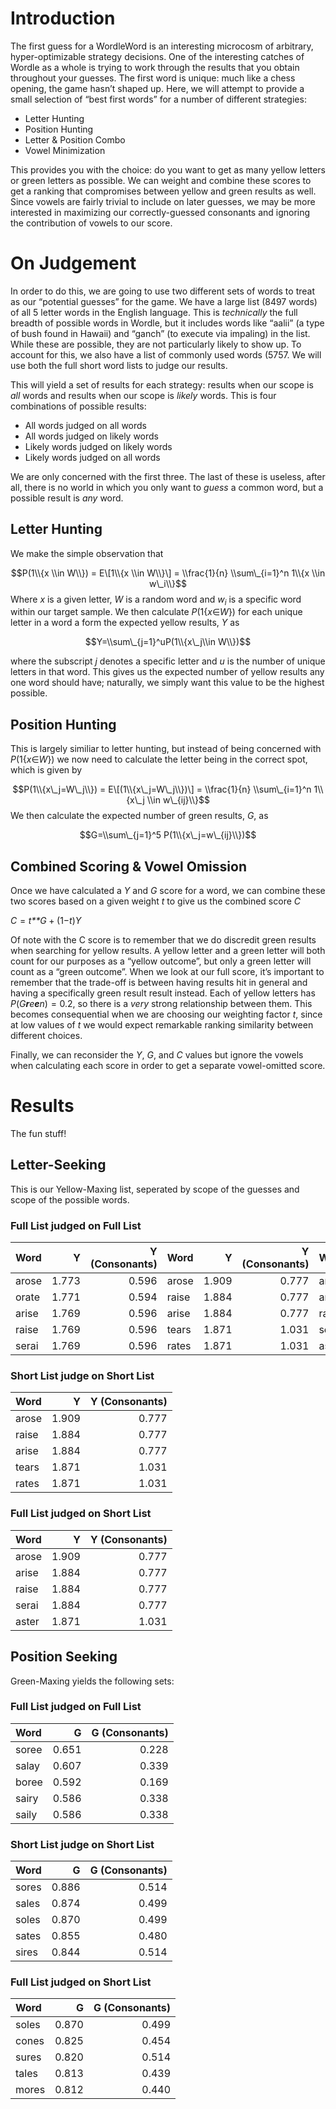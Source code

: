 # Introduction

The first guess for a WordleWord is an interesting microcosm of
arbitrary, hyper-optimizable strategy decisions. One of the interesting
catches of Wordle as a whole is trying to work through the results that
you obtain throughout your guesses. The first word is unique: much like
a chess opening, the game hasn’t shaped up. Here, we will attempt to
provide a small selection of “best first words” for a number of
different strategies:

-   Letter Hunting
-   Position Hunting
-   Letter & Position Combo
-   Vowel Minimization

This provides you with the choice: do you want to get as many yellow
letters or green letters as possible. We can weight and combine these
scores to get a ranking that compromises between yellow and green
results as well. Since vowels are fairly trivial to include on later
guesses, we may be more interested in maximizing our correctly-guessed
consonants and ignoring the contribution of vowels to our score.

# On Judgement

In order to do this, we are going to use two different sets of words to
treat as our “potential guesses” for the game. We have a large list
(8497 words) of all 5 letter words in the English language. This is
*technically* the full breadth of possible words in Wordle, but it
includes words like “aalii” (a type of bush found in Hawaii) and “ganch”
(to execute via impaling) in the list. While these are possible, they
are not particularly likely to show up. To account for this, we also
have a list of commonly used words (5757. We will use both the full
short word lists to judge our results.

This will yield a set of results for each strategy: results when our
scope is *all* words and results when our scope is *likely* words. This
is four combinations of possible results:

-   All words judged on all words
-   All words judged on likely words
-   Likely words judged on likely words
-   Likely words judged on all words

We are only concerned with the first three. The last of these is
useless, after all, there is no world in which you only want to *guess*
a common word, but a possible result is *any* word.

## Letter Hunting

We make the simple observation that

$$P(1\\{x \\in W\\}) = E\[1\\{x \\in W\\}\] = \\frac{1}{n} \\sum\_{i=1}^n 1\\{x \\in w\_i\\}$$
Where *x* is a given letter, *W* is a random word and *w*<sub>*i*</sub>
is a specific word within our target sample. We then calculate
*P*(1{*x*∈*W*}) for each unique letter in a word a form the expected
yellow results, *Y* as

$$Y=\\sum\_{j=1}^uP(1\\{x\_j\\in W\\})$$

where the subscript *j* denotes a specific letter and *u* is the number
of unique letters in that word. This gives us the expected number of
yellow results any one word should have; naturally, we simply want this
value to be the highest possible.

## Position Hunting

This is largely similiar to letter hunting, but instead of being
concerned with *P*(1{*x*∈*W*}) we now need to calculate the letter being
in the correct spot, which is given by

$$P(1\\{x\_j=W\_j\\}) = E\[(1\\{x\_j=W\_j\\})\] = \\frac{1}{n} \\sum\_{i=1}^n 1\\{x\_j \\in w\_{ij}\\}$$
We then calculate the expected number of green results, *G*, as

$$G=\\sum\_{j=1}^5 P(1\\{x\_j=w\_{ij}\\})$$
## Combined Scoring & Vowel Omission

Once we have calculated a *Y* and *G* score for a word, we can combine
these two scores based on a given weight *t* to give us the combined
score *C*

*C* = *t**G* + (1−*t*)*Y*

Of note with the C score is to remember that we do discredit green
results when searching for yellow results. A yellow letter and a green
letter will both count for our purposes as a “yellow outcome”, but only
a green letter will count as a “green outcome”. When we look at our full
score, it’s important to remember that the trade-off is between having
results hit in general and having a specifically green result result
instead. Each of yellow letters has *P*(*G**r**e**e**n*) = 0.2, so there
is a *very* strong relationship between them. This becomes consequential
when we are choosing our weighting factor *t*, since at low values of
*t* we would expect remarkable ranking similarity between different
choices.

Finally, we can reconsider the *Y*, *G*, and *C* values but ignore the
vowels when calculating each score in order to get a separate
vowel-omitted score.

# Results

The fun stuff!

## Letter-Seeking

This is our Yellow-Maxing list, seperated by scope of the guesses and
scope of the possible words.

### Full List judged on Full List

<table>
<thead>
<tr class="header">
<th style="text-align: left;">Word</th>
<th style="text-align: right;">Y</th>
<th style="text-align: right;">Y (Consonants)</th>
<th style="text-align: left;">Word</th>
<th style="text-align: right;">Y</th>
<th style="text-align: right;">Y (Consonants)</th>
<th style="text-align: left;">Word</th>
<th style="text-align: right;">Y</th>
<th style="text-align: right;">Y (Consonants)</th>
</tr>
</thead>
<tbody>
<tr class="odd">
<td style="text-align: left;">arose</td>
<td style="text-align: right;">1.773</td>
<td style="text-align: right;">0.596</td>
<td style="text-align: left;">arose</td>
<td style="text-align: right;">1.909</td>
<td style="text-align: right;">0.777</td>
<td style="text-align: left;">arose</td>
<td style="text-align: right;">1.909</td>
<td style="text-align: right;">0.777</td>
</tr>
<tr class="even">
<td style="text-align: left;">orate</td>
<td style="text-align: right;">1.771</td>
<td style="text-align: right;">0.594</td>
<td style="text-align: left;">raise</td>
<td style="text-align: right;">1.884</td>
<td style="text-align: right;">0.777</td>
<td style="text-align: left;">arise</td>
<td style="text-align: right;">1.884</td>
<td style="text-align: right;">0.777</td>
</tr>
<tr class="odd">
<td style="text-align: left;">arise</td>
<td style="text-align: right;">1.769</td>
<td style="text-align: right;">0.596</td>
<td style="text-align: left;">arise</td>
<td style="text-align: right;">1.884</td>
<td style="text-align: right;">0.777</td>
<td style="text-align: left;">raise</td>
<td style="text-align: right;">1.884</td>
<td style="text-align: right;">0.777</td>
</tr>
<tr class="even">
<td style="text-align: left;">raise</td>
<td style="text-align: right;">1.769</td>
<td style="text-align: right;">0.596</td>
<td style="text-align: left;">tears</td>
<td style="text-align: right;">1.871</td>
<td style="text-align: right;">1.031</td>
<td style="text-align: left;">serai</td>
<td style="text-align: right;">1.884</td>
<td style="text-align: right;">0.777</td>
</tr>
<tr class="odd">
<td style="text-align: left;">serai</td>
<td style="text-align: right;">1.769</td>
<td style="text-align: right;">0.596</td>
<td style="text-align: left;">rates</td>
<td style="text-align: right;">1.871</td>
<td style="text-align: right;">1.031</td>
<td style="text-align: left;">aster</td>
<td style="text-align: right;">1.871</td>
<td style="text-align: right;">1.031</td>
</tr>
</tbody>
</table>

### Short List judge on Short List

<table>
<thead>
<tr class="header">
<th style="text-align: left;">Word</th>
<th style="text-align: right;">Y</th>
<th style="text-align: right;">Y (Consonants)</th>
</tr>
</thead>
<tbody>
<tr class="odd">
<td style="text-align: left;">arose</td>
<td style="text-align: right;">1.909</td>
<td style="text-align: right;">0.777</td>
</tr>
<tr class="even">
<td style="text-align: left;">raise</td>
<td style="text-align: right;">1.884</td>
<td style="text-align: right;">0.777</td>
</tr>
<tr class="odd">
<td style="text-align: left;">arise</td>
<td style="text-align: right;">1.884</td>
<td style="text-align: right;">0.777</td>
</tr>
<tr class="even">
<td style="text-align: left;">tears</td>
<td style="text-align: right;">1.871</td>
<td style="text-align: right;">1.031</td>
</tr>
<tr class="odd">
<td style="text-align: left;">rates</td>
<td style="text-align: right;">1.871</td>
<td style="text-align: right;">1.031</td>
</tr>
</tbody>
</table>

### Full List judged on Short List

<table>
<thead>
<tr class="header">
<th style="text-align: left;">Word</th>
<th style="text-align: right;">Y</th>
<th style="text-align: right;">Y (Consonants)</th>
</tr>
</thead>
<tbody>
<tr class="odd">
<td style="text-align: left;">arose</td>
<td style="text-align: right;">1.909</td>
<td style="text-align: right;">0.777</td>
</tr>
<tr class="even">
<td style="text-align: left;">arise</td>
<td style="text-align: right;">1.884</td>
<td style="text-align: right;">0.777</td>
</tr>
<tr class="odd">
<td style="text-align: left;">raise</td>
<td style="text-align: right;">1.884</td>
<td style="text-align: right;">0.777</td>
</tr>
<tr class="even">
<td style="text-align: left;">serai</td>
<td style="text-align: right;">1.884</td>
<td style="text-align: right;">0.777</td>
</tr>
<tr class="odd">
<td style="text-align: left;">aster</td>
<td style="text-align: right;">1.871</td>
<td style="text-align: right;">1.031</td>
</tr>
</tbody>
</table>

## Position Seeking

Green-Maxing yields the following sets:

### Full List judged on Full List

<table>
<thead>
<tr class="header">
<th style="text-align: left;">Word</th>
<th style="text-align: right;">G</th>
<th style="text-align: right;">G (Consonants)</th>
</tr>
</thead>
<tbody>
<tr class="odd">
<td style="text-align: left;">soree</td>
<td style="text-align: right;">0.651</td>
<td style="text-align: right;">0.228</td>
</tr>
<tr class="even">
<td style="text-align: left;">salay</td>
<td style="text-align: right;">0.607</td>
<td style="text-align: right;">0.339</td>
</tr>
<tr class="odd">
<td style="text-align: left;">boree</td>
<td style="text-align: right;">0.592</td>
<td style="text-align: right;">0.169</td>
</tr>
<tr class="even">
<td style="text-align: left;">sairy</td>
<td style="text-align: right;">0.586</td>
<td style="text-align: right;">0.338</td>
</tr>
<tr class="odd">
<td style="text-align: left;">saily</td>
<td style="text-align: right;">0.586</td>
<td style="text-align: right;">0.338</td>
</tr>
</tbody>
</table>

### Short List judge on Short List

<table>
<thead>
<tr class="header">
<th style="text-align: left;">Word</th>
<th style="text-align: right;">G</th>
<th style="text-align: right;">G (Consonants)</th>
</tr>
</thead>
<tbody>
<tr class="odd">
<td style="text-align: left;">sores</td>
<td style="text-align: right;">0.886</td>
<td style="text-align: right;">0.514</td>
</tr>
<tr class="even">
<td style="text-align: left;">sales</td>
<td style="text-align: right;">0.874</td>
<td style="text-align: right;">0.499</td>
</tr>
<tr class="odd">
<td style="text-align: left;">soles</td>
<td style="text-align: right;">0.870</td>
<td style="text-align: right;">0.499</td>
</tr>
<tr class="even">
<td style="text-align: left;">sates</td>
<td style="text-align: right;">0.855</td>
<td style="text-align: right;">0.480</td>
</tr>
<tr class="odd">
<td style="text-align: left;">sires</td>
<td style="text-align: right;">0.844</td>
<td style="text-align: right;">0.514</td>
</tr>
</tbody>
</table>

### Full List judged on Short List

<table>
<thead>
<tr class="header">
<th style="text-align: left;">Word</th>
<th style="text-align: right;">G</th>
<th style="text-align: right;">G (Consonants)</th>
</tr>
</thead>
<tbody>
<tr class="odd">
<td style="text-align: left;">soles</td>
<td style="text-align: right;">0.870</td>
<td style="text-align: right;">0.499</td>
</tr>
<tr class="even">
<td style="text-align: left;">cones</td>
<td style="text-align: right;">0.825</td>
<td style="text-align: right;">0.454</td>
</tr>
<tr class="odd">
<td style="text-align: left;">sures</td>
<td style="text-align: right;">0.820</td>
<td style="text-align: right;">0.514</td>
</tr>
<tr class="even">
<td style="text-align: left;">tales</td>
<td style="text-align: right;">0.813</td>
<td style="text-align: right;">0.439</td>
</tr>
<tr class="odd">
<td style="text-align: left;">mores</td>
<td style="text-align: right;">0.812</td>
<td style="text-align: right;">0.440</td>
</tr>
</tbody>
</table>
